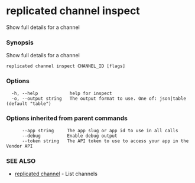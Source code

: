 # replicated channel inspect

Show full details for a channel

### Synopsis

Show full details for a channel

```
replicated channel inspect CHANNEL_ID [flags]
```

### Options

```
  -h, --help            help for inspect
  -o, --output string   The output format to use. One of: json|table (default "table")
```

### Options inherited from parent commands

```
      --app string     The app slug or app id to use in all calls
      --debug          Enable debug output
      --token string   The API token to use to access your app in the Vendor API
```

### SEE ALSO

* [replicated channel](replicated-cli-channel)	 - List channels